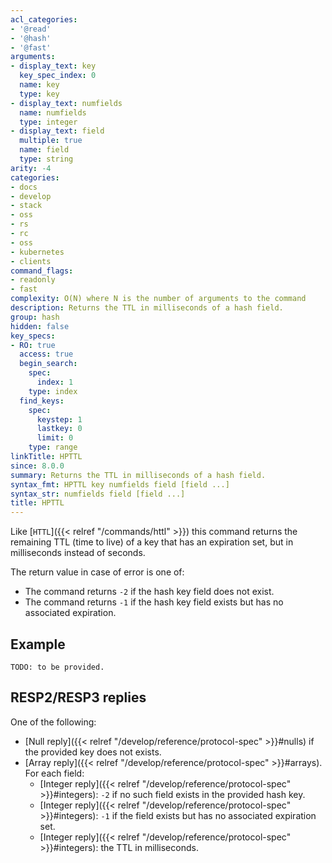```yaml
---
acl_categories:
- '@read'
- '@hash'
- '@fast'
arguments:
- display_text: key
  key_spec_index: 0
  name: key
  type: key
- display_text: numfields
  name: numfields
  type: integer
- display_text: field
  multiple: true
  name: field
  type: string
arity: -4
categories:
- docs
- develop
- stack
- oss
- rs
- rc
- oss
- kubernetes
- clients
command_flags:
- readonly
- fast
complexity: O(N) where N is the number of arguments to the command
description: Returns the TTL in milliseconds of a hash field.
group: hash
hidden: false
key_specs:
- RO: true
  access: true
  begin_search:
    spec:
      index: 1
    type: index
  find_keys:
    spec:
      keystep: 1
      lastkey: 0
      limit: 0
    type: range
linkTitle: HPTTL
since: 8.0.0
summary: Returns the TTL in milliseconds of a hash field.
syntax_fmt: HPTTL key numfields field [field ...]
syntax_str: numfields field [field ...]
title: HPTTL
---
```

Like [`HTTL`]({{< relref "/commands/httl" >}}) this command returns the remaining TTL (time to live) of a key that has an
expiration set, but in milliseconds instead of seconds.

The return value in case of error is one of:

* The command returns `-2` if the hash key field does not exist.
* The command returns `-1` if the hash key field exists but has no associated expiration.

## Example

```
TODO: to be provided.
```

## RESP2/RESP3 replies

One of the following:
* [Null reply]({{< relref "/develop/reference/protocol-spec" >}}#nulls) if the provided key does not exists.
* [Array reply]({{< relref "/develop/reference/protocol-spec" >}}#arrays). For each field:
    - [Integer reply]({{< relref "/develop/reference/protocol-spec" >}}#integers): `-2` if no such field exists in the provided hash key.
    - [Integer reply]({{< relref "/develop/reference/protocol-spec" >}}#integers): `-1` if the field exists but has no associated expiration set.
    - [Integer reply]({{< relref "/develop/reference/protocol-spec" >}}#integers): the TTL in milliseconds.

